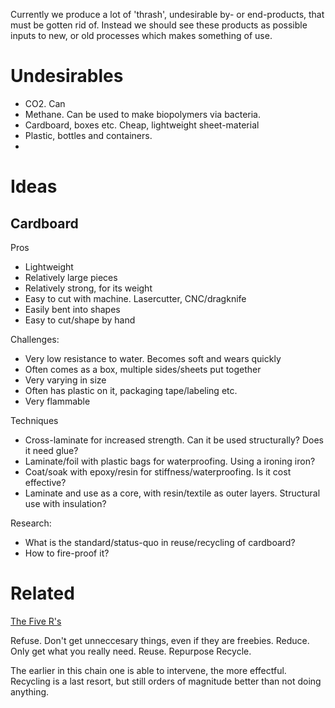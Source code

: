 

Currently we produce a lot of 'thrash', undesirable by- or end-products, that must be gotten rid of.
Instead we should see these products as possible inputs to new, or old processes which makes something of use.


# Undesirables

* CO2. Can
* Methane. Can be used to make biopolymers via bacteria.
* Cardboard, boxes etc. Cheap, lightweight sheet-material
* Plastic, bottles and containers.
* 

# Ideas

## Cardboard

Pros

* Lightweight
* Relatively large pieces
* Relatively strong, for its weight
* Easy to cut with machine. Lasercutter, CNC/dragknife
* Easily bent into shapes
* Easy to cut/shape by hand

Challenges:

* Very low resistance to water. Becomes soft and wears quickly
* Often comes as a box, multiple sides/sheets put together
* Very varying in size
* Often has plastic on it, packaging tape/labeling etc.
* Very flammable


Techniques

* Cross-laminate for increased strength. Can it be used structurally? Does it need glue?
* Laminate/foil with plastic bags for waterproofing. Using a ironing iron?
* Coat/soak with epoxy/resin for stiffness/waterproofing. Is it cost effective?
* Laminate and use as a core, with resin/textile as outer layers. Structural use with insulation?

Research:

* What is the standard/status-quo in reuse/recycling of cardboard?
* How to fire-proof it?


# Related

[The Five R's](http://thegreeningofwestford.com/2014/04/5-rs-refuse-reduce-reuse-repurpose-recycle.html)

Refuse. Don't get unneccesary things, even if they are freebies.
Reduce. Only get what you really need.
Reuse. 
Repurpose
Recycle. 

The earlier in this chain one is able to intervene, the more effectful.
Recycling is a last resort, but still orders of magnitude better than not doing anything.

